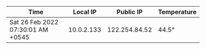 | Time     | Local IP | Public IP | Temperature |
| ----------- | ----------- | ----------- | ----------- |
| Sat 26 Feb 2022 07:30:01 AM +0545      | 10.0.2.133     | 122.254.84.52  | 44.5° |
